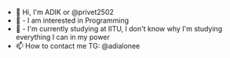 - 👋 Hi, I'm ADIK or @privet2502
- 👀 - I am interested in Programming 
- 🌱 - I'm currently studying at IITU, I don't know why
        I'm studying everything I can in my power 
- 📫 How to contact me TG: @adialonee
